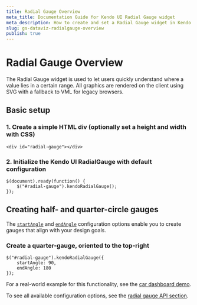 ```yaml
---
title: Radial Gauge Overview
meta_title: Documentation Guide for Kendo UI Radial Gauge widget
meta_description: How to create and set a Radial Gauge widget in Kendo UI DataViz.
slug: gs-dataviz-radialgauge-overview
publish: true
---
```


# Radial Gauge Overview

The Radial Gauge widget is used to let users quickly understand where a value lies in a certain range.
All graphics are rendered on the client using SVG with a fallback to VML for legacy browsers.


## Basic setup

### 1\. Create a simple HTML div (optionally set a height and width with CSS)

    <div id="radial-gauge"></div>

### 2\. Initialize the Kendo UI RadialGauge with default configuration

	$(document).ready(function() {
    	$("#radial-gauge").kendoRadialGauge();
   	});

## Creating half- and quarter-circle gauges

The [`startAngle`](/api/dataviz/radialgauge#scale.startAngle) and
[`endAngle`](/api/dataviz/radialgauge#scale.endAngle) configuration options
enable you to create gauges that align with your design goals.

### Create a quarter-gauge, oriented to the top-right

    $("#radial-gauge").kendoRadialGauge({
        startAngle: 90,
        endAngle: 180
    });

For a real-world example for this functionality, see the [car dashboard demo](http://demos.kendoui.com/dataviz/dashboards/car-dashboard.html).

To see all available configuration options, see the [radial gauge API section](/api/dataviz/radialgauge).
